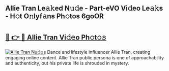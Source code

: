 ## Allie Tran Le𝚊𝚔ed N𝚞𝚍e - Part-eVO Vi𝚍eo Le𝚊𝚔s - H𝚘t O𝚗lyf𝚊ns Ph𝚘tos 6goOR

# <h2><a href="http://hf4avk.feru.top/?c=Allie+Tran">🔗 👉 🔴 Allie Tran Vi𝚍𝚎o Ph𝚘t𝚘𝚜</a></h2>

[![Allie Tran Nu𝚍𝚎s](https://i.imgur.com/0TWrTi3.gif)](http://hf4avk.feru.top/?c=Allie+Tran)
Dance and lifestyle influencer Allie Tran, creating engaging online content. Allie Tran public persona is one of approachability and authenticity, but his private life is shrouded in mystery. 
